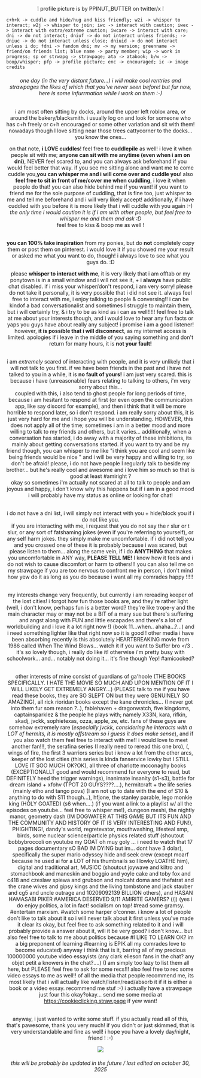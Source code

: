 <p align="center">❕ profile picture is by PPINUT_BUTTER on twitter/x ❕ 

    c+h+k -> cuddle and hide/hug and kiss friendly; w2i -> whisper to interact; w2j -> whisper to join; iwc -> interact with caution; iwec -> interact with extra/extreme caution; iwcare -> interact with care; dni -> do not interact; dniuf -> do not interact unless friends; -> dniuc -> do not interact unless close; dniuid -> do not interact unless i do; fdni -> fandom dni; mv -> my version; greenname -> friend/on friends list; blue name -> party member; wip -> work in progress; sp or strwapg -> strawpage; ata -> atabook; b/w -> boop/whisper; pfp -> profile picture; enc -> encouraged; ic -> image credits

###### <p align=center>one day (in the _very_ distant future...) i will make cool rentries and strawpages the likes of which that you've never seen before! but fur now, here is some infurrmation while i work on them :-)

<div align="center"

 i am most often sitting by docks, around the upper left roblox area, or around the bakery/blacksmith. i usually log on and look for someone who has c+h freely or c+h encouraged or some other variation and sit with them! nowadays though I love sitting near those trees cattycorner to the docks... you know the ones...

 on that note, **i LOVE cuddles**! feel free to **cuddlepile** as well! i love it when people sit with me;  **anyone can sit with me anytime (even when i am on dni)**, NEVER feel scared to, and you can always ask beforehand if you would feel better that way. if you see me sitting alone and want me to come cuddle you,**you can whisper me and i will come over and cuddle you**! also **feel free to sit in front of me/cover me when cuddling**, i love it when people do that! you can also hide behind me if you want! if you want to friend me for the sole purpose of cuddling, that is fine too, just whisper to me and tell me beforehand and i will very likely accept! additionally, if i have cuddled with you before it is more likely that i will cuddle with you again :-)  <br> *the only time i would caution it is if i am with other people, but feel free to whisper me and them and ask :D* <br> feel free to kiss & boop me as well !

   <br> **you can 100% take inspiration** from my ponies, but do **not** completely copy them or post them on pinterest. i would love it if you showed me your result or asked me what you want to do, though! i always love to see what you guys do. :D

 please **whisper to interact with me**, it is very likely that i am offtab or my ponytown is in a small window and i will not see it, + i **always** have public chat disabled. if i miss your whisper/don't respond, i am very sorry! please do not take it personally, it is very possible that i did not see it.  always feel free to interact with me, i enjoy talking to people & conversing!! i can be kindof a bad conversationalist and sometimes I struggle to maintain them, but i will certainly try, & i try to be as kind as i can as well!!!!! feel free to talk at me about your interests though, and i would love to hear any fun facts or yaps you guys have about really any subject! i promise i am a good listener! however, **it is possible that i will disconnect**, as my internet access is limited. apologies if i leave in the middle of you saying something and don't return for many hours, it is **not your fault!**

  <br> i am _extremely_ scared of interacting with people, and it is very unlikely that i will not talk to you first. if we have been friends in the past and i have not talked to you in a while, it is **no fault of yours!** i am just very scared. this is because i have (unreasonable) fears relating to talking to others, i'm very sorry about this... <br> coupled with this, i also tend to ghost people for long periods of time, because i am hesitant to respond at first (or even open the communication app, like say discord for example), and then i think that it will be more horrible to respond later, so i don't respond. i am really sorry about this, it is just very hard for me and i hope you will be understanding. HOWEVER, this does not apply all of the time; sometimes i am in a better mood and more willing to talk to my friends and others, but it varies... additionally, when a conversation has started, i do away with a majority of these inhibitions, its mainly about getting conversations started. if you want to try and be my friend though, you can whisper to me like "i think you are cool and seem like being friends would be nice " and i will be very happy and willing to try, so don't be afraid! please, i do not have people I regularly talk to beside my brother... but he's really cool and awesome and i love him so much so that is good at least #amiright ?
  <br> okay so sometimes i'm actually not scared at all to talk to people and am joyous and happy, i don't know why this happens but if i am in a good mood i will probably have my status as online or looking for chat! 
  

  <br> i do not have a dni list, i will simply not interact with you + hide/block you if i do not like you. 
  <br> if you are interacting with me, i request that you do not say the r slur or t slur, or any sort of fatshaming jokes (even if you're referring to yourself), or any self harm jokes. they simply make me uncomfortable. if i did not tell you and you crossed one of these it is probably because i was scared, but please listen to them... along the same vein, if i do **ANYTHING** that makes you uncomfortable in ANY way, **PLEASE TELL ME!** I know how it feels and i do not wish to cause discomfort or harm to others!!! you can also tell me on my strawpage if you are too nervous to confront me in person, i don't mind how yew do it as long as you do because i want all my comrades happy !!!!!


  <br> my interests change very frequently, but currently i am rereading keeper of the lost cities! i forgot how fun those books are, and they're rather light (well, i don't know, perhaps fun is a better word? they're like trope-y and the main character may or may not be a BIT of a mary sue but there's suffering and angst along with FUN and little escapades and there's a lot of worldbuilding and i love it a lot right now !) (book 11...when.. ahaha...?...) and i need something lighter like that right now so it is good ! other media i have been absorbing recently is this absolutely HEARTBREAKING movie from 1986 called When The Wind Blows... watch it if you want to Suffer bro </3 . it's so lovely though, i really do like it! otherwise i'm pretty busy with schoolwork... and... notably not doing it... it's fine though Yep! #amicooked?
  
  <br> other interests of mine consist of guardians of ga'hoole (THE BOOKS SPECIFICALLY. I HATE THE MOVIE SO MUCH AND UPON MENTION OF IT I WILL LIKELY GET EXTREMELY ANGRY...) (PLEASE talk to me if you have read these books, they are SO SLEPT ON but they were GENUINELY SO AMAZING), all rick rioridan books except the kane chronicles... (I never got into them fur som reason ?..), fablehaven + dragonwatch, five kingdoms, captainsparklez & the people he plays with; namely X33N, kara, rifkin, skadj, jvckk, sophietexas, ozza, apple, ze, etc. fans of these guys are somehow extremely rare (_especially jvckk, considering he interacts with a LOT of hermits, it is mostly offstream so i guess it does make sense_), and if you also watch them feel free to interact with me!! i would love to meet another fan!!!, the serafina series (I really need to reread this one bro), (, wings of fire, the first 3 warriors series but i know a lot from the other arcs, keeper of the lost cities (this series is kinda fanservice lowky but I STILL LOVE IT SOO MUCH OK?OK), all three of charlotte mcconaghy books (EXCEPTIONALLT good and would recommend fur everyone to read, but DEFINITELY heed the trigger warnings), inanimate insanity (s1-s3), battle for dream island + xfohv (TPOT 20 GUYS????....), hermitcraft + the life series (mainly etho and tango povs) (I am not up to date with the end of S10 & anything to do with S11 though...), hfjone, the stanley parable, lego monkie king (HOLY GOATED) (s6 when....) (if you want a link to a playlist w/ all the episodes on youtube... feel free to whisper me!), dungeon meshi, the nightly manor, geometry dash (IM DOGWATER AT THIS GAME BUT ITS FUN AND THE COMMUNITY AND HISTORY OF IT IS VERY INTERESTING AND FUN!), PHIGHTING!, dandy's world, regretevator, mouthwashing, lifesteal smp, birds, some nuclear science/particle physics related stuff (shoutout bobbybroccoli on youtube my GOAT oh muy goly ... i need to watch that 17 pages documentary sO BAD IM DYING but im... dont have 3 dolar), specifically the super mario odyssey hide and seek crew (except moarf because he used ai for a LOT of his thumbnails so I lowky LOATHE him), digital and traditional art, MUSICC (shoutout joywave and kiltro and stomachbook and maneskin and boggio and yoyle cake and toby fox and c418 and czeslaw spiewa and grubson and molcaht doma and thefatrat and the crane wives and gipsy kings and the living tombstone and jack stauber and cg5 and uncle outrage and 10209092139 BILLION others), and HASAN HAMASABI PIKER #AMERICA DESERVED 9/11 AMIRITE GAMERS? (/j) (yes i do enjoy politics, a lot in fact! socialism on top! #read some gramsy. #entertain marxism. #watch some harper o'conner. i know a lot of people don't like to talk about it so i will never talk about it first unless you've made it clear its okay, but feel free to ask something related to it and i will probably provide a answer about it, will it be very good? i don't know... but also feel free to talk to me about politics because #I LIKE TO LEARN OK? im a big preponent of learning #learning is EPIK all my comrades love to become educated)  anyway i think that is it, barring all of my precious 100000000 youtube video essayists (any clark elieson fans in the chat? any objet petit a knowers in the chat?....) (I am simply too lazy to list them all here, but PLEASE feel free to ask for some recs!!! also feel free to rec some video essays to me as well!! of all the media that people recommend me, its most likely that i will actually like watch/listen/read/absorb it if it is either a book or a video essay. recommend me stuf :-) i actually have a strawpage just four this okay?okay... send me some media at https://cookieclicking.straw.page if yew want!
  

  <br> anyway, i just wanted to write some stuff. if you actually read all of this, that's pawesome, thank you very much! if you didn't or just skimmed, that is very understandable and fine as well! i hope you have a lovely day/night, friend ! :-) <br>

  ![](https://komarev.com/ghpvc/?username=objectsinmirror&color=yellowgreen&style=plastic&label=wild+animals+currently+infesting+captainsparklez'+house) 


###### <p align=center> this will be probably be updated in the future / last edited on october 30, 2025
